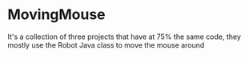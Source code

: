 # MovingMouse
It's a collection of three projects that have at 75% the same code, they mostly use the Robot Java class to move the mouse around 
